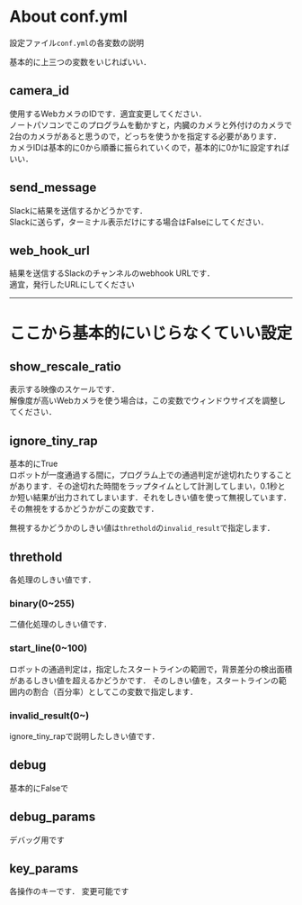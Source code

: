 # About conf.yml
設定ファイル`conf.yml`の各変数の説明

基本的に上三つの変数をいじればいい．

## camera_id
使用するWebカメラのIDです．適宜変更してください．  
ノートパソコンでこのプログラムを動かすと，内臓のカメラと外付けのカメラで2台のカメラがあると思うので，どっちを使うかを指定する必要があります．  
カメラIDは基本的に0から順番に振られていくので，基本的に0か1に設定すればいい．

## send_message
Slackに結果を送信するかどうかです．  
Slackに送らず，ターミナル表示だけにする場合はFalseにしてください．

## web_hook_url
結果を送信するSlackのチャンネルのwebhook URLです．  
適宜，発行したURLにしてください

---
# ここから基本的にいじらなくていい設定
## show_rescale_ratio
表示する映像のスケールです．  
解像度が高いWebカメラを使う場合は，この変数でウィンドウサイズを調整してください．

## ignore_tiny_rap
基本的にTrue  
ロボットが一度通過する間に，プログラム上での通過判定が途切れたりすることがあります．その途切れた時間をラップタイムとして計測してしまい，0.1秒とか短い結果が出力されてしまいます．それをしきい値を使って無視しています．その無視をするかどうかがこの変数です．

無視するかどうかのしきい値は`threthold`の`invalid_result`で指定します．

## threthold
各処理のしきい値です．
### binary(0~255)
二値化処理のしきい値です．

### start_line(0~100)
ロボットの通過判定は，指定したスタートラインの範囲で，背景差分の検出面積があるしきい値を超えるかどうかです．
そのしきい値を，スタートラインの範囲内の割合（百分率）としてこの変数で指定します．

### invalid_result(0~)
ignore_tiny_rapで説明したしきい値です．

## debug
基本的にFalseで

## debug_params
デバッグ用です

## key_params
各操作のキーです．
変更可能です
